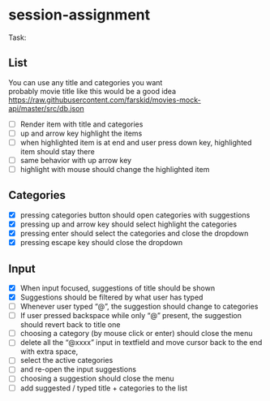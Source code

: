 # session-assignment

Task:

## List

You can use any title and categories you want  
probably movie title like this would be a good idea https://raw.githubusercontent.com/farskid/movies-mock-api/master/src/db.json

- [ ] Render item with title and categories
- [ ] up and arrow key highlight the items
- [ ] when highlighted item is at end and user press down key, highlighted item should stay there
- [ ] same behavior with up arrow key
- [ ] highlight with mouse should change the highlighted item

## Categories

- [x] pressing categories button should open categories with suggestions
- [x] pressing up and arrow key should select highlight the categories
- [x] pressing enter should select the categories and close the dropdown
- [x] pressing escape key should close the dropdown

## Input

- [x] When input focused, suggestions of title should be shown
- [x] Suggestions should be filtered by what user has typed
- [ ] Whenever user typed “@”, the suggestion should change to categories
- [ ] If user pressed backspace while only “@” present, the suggestion should revert back to title one
- [ ] choosing a category (by mouse click or enter) should close the menu
- [ ] delete all the “@xxxx” input in textfield and move cursor back to the end with extra space,
- [ ] select the active categories
- [ ] and re-open the input suggestions
- [ ] choosing a suggestion should close the menu
- [ ] add suggested / typed title + categories to the list

